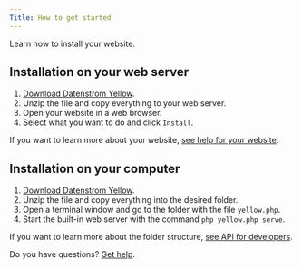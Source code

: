 ```yaml
---
Title: How to get started
---
```

Learn how to install your website.

## Installation on your web server

1. [Download Datenstrom Yellow](https://github.com/datenstrom/yellow/archive/master.zip).
2. Unzip the file and copy everything to your web server.
3. Open your website in a web browser.
4. Select what you want to do and click `Install`.

If you want to learn more about your website, [see help for your website](.).

## Installation on your computer

1. [Download Datenstrom Yellow](https://github.com/datenstrom/yellow/archive/master.zip).
2. Unzip the file and copy everything into the desired folder.
3. Open a terminal window and go to the folder with the file `yellow.php`. 
4. Start the built-in web server with the command `php yellow.php serve`.

If you want to learn more about the folder structure, [see API for developers](api-for-developers).

Do you have questions? [Get help](.).
